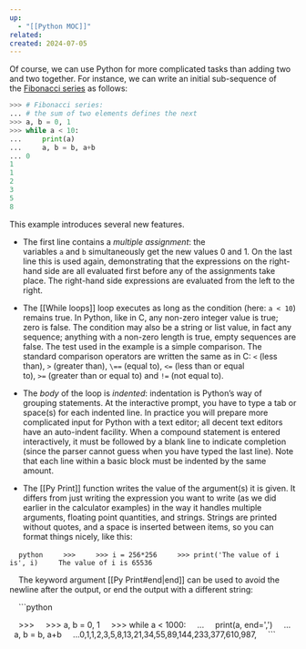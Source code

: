 ```yaml
---
up:
  - "[[Python MOC]]"
related: 
created: 2024-07-05
---
```


Of course, we can use Python for more complicated tasks than adding two and two together. 
For instance, we can write an initial sub-sequence of the [Fibonacci series](https://en.wikipedia.org/wiki/Fibonacci_sequence) as follows:
```python
>>> # Fibonacci series:
... # the sum of two elements defines the next
>>> a, b = 0, 1
>>> while a < 10:
...     print(a)
...     a, b = b, a+b
... 0
1
1
2
3
5
8
```

This example introduces several new features.
- The first line contains a *multiple assignment*: the variables `a` and `b` simultaneously get the new values 0 and 1. On the last line this is used again, demonstrating that the expressions on the right-hand side are all evaluated first before any of the assignments take place. The right-hand side expressions are evaluated from the left to the right.

- The [[While loops]] loop executes as long as the condition (here: `a < 10`) remains true. In Python, like in C, any non-zero integer value is true; zero is false. The condition may also be a string or list value, in fact any sequence; anything with a non-zero length is true, empty sequences are false. The test used in the example is a simple comparison. The standard comparison operators are written the same as in C: `<` (less than), `>` (greater than), `\==` (equal to), `<=` (less than or equal to), `>=` (greater than or equal to) and `!=` (not equal to).

- The *body* of the loop is *indented*: indentation is Python’s way of grouping statements. At the interactive prompt, you have to type a tab or space(s) for each indented line. In practice you will prepare more complicated input for Python with a text editor; all decent text editors have an auto-indent facility. When a compound statement is entered interactively, it must be followed by a blank line to indicate completion (since the parser cannot guess when you have typed the last line). Note that each line within a basic block must be indented by the same amount.

- The [[Py Print]] function writes the value of the argument(s) it is given. It differs from just writing the expression you want to write (as we did earlier in the calculator examples) in the way it handles multiple arguments, floating point quantities, and strings. Strings are printed without quotes, and a space is inserted between items, so you can format things nicely, like this:

    ```python
    >>>
    >>> i = 256*256
    >>> print('The value of i is', i)
    The value of i is 65536
    ```

    The keyword argument [[Py Print#end|end]] can be used to avoid the newline after the output, or end the output with a different string:

    ```python

    >>>
    >>> a, b = 0, 1
    >>> while a < 1000:
    ...     print(a, end=',')
    ...     a, b = b, a+b
    ...0,1,1,2,3,5,8,13,21,34,55,89,144,233,377,610,987,
    ```